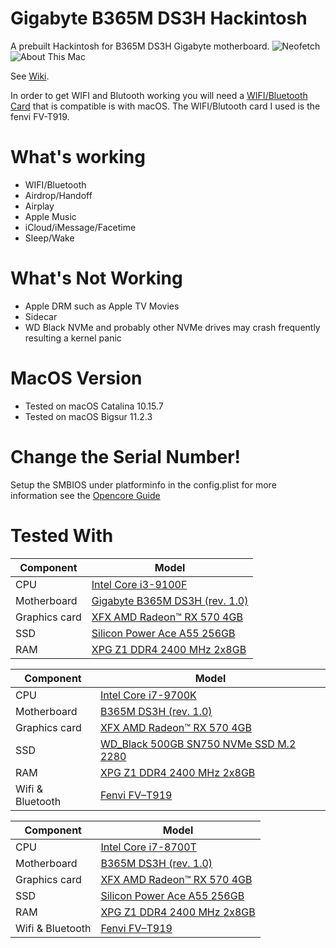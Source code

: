 # Gigabyte B365M DS3H Hackintosh
 A prebuilt Hackintosh for B365M DS3H Gigabyte motherboard.
 ![Neofetch](https://raw.githubusercontent.com/Goldstriker208/Gigabyte-B365M-DS3H-Hackintosh/main/Screenshots/Neofetch.png)
 ![About This Mac](https://raw.githubusercontent.com/Goldstriker208/Gigabyte-B365M-DS3H-Hackintosh/main/Screenshots/About%20This%20Mac.png)  
 
 See [Wiki](https://github.com/Goldstriker208/Gigabyte-B365M-DS3H-Hackintosh/wiki).
 
In order to get WIFI and Blutooth working you will need a [WIFI/Bluetooth Card](https://www.newegg.com/fenvi-fv-t919-pci-express/p/0XM-00JK-00033) that  is compatible is with macOS. The WIFI/Blutooth card I used is the fenvi FV-T919.
  

# What's working
- WIFI/Bluetooth
- Airdrop/Handoff
- Airplay
- Apple Music
- iCloud/iMessage/Facetime
- Sleep/Wake

# What's Not Working
- Apple DRM such as Apple TV Movies
- Sidecar
- WD Black NVMe and probably other NVMe drives may crash frequently resulting a kernel panic

# MacOS Version
- Tested on macOS Catalina 10.15.7
- Tested on macOS Bigsur 11.2.3 

# Change the Serial Number!
Setup the SMBIOS under platforminfo in the config.plist
for more information see the [Opencore Guide](https://dortania.github.io/OpenCore-Install-Guide/config.plist/coffee-lake.html#platforminfo)


# Tested With  
| Component | Model |
| ------ | ------ |
| CPU | [Intel Core i3-9100F](https://ark.intel.com/content/www/us/en/ark/products/190886/intel-core-i3-9100f-processor-6m-cache-up-to-4-20-ghz.html) |
| Motherboard | [Gigabyte B365M DS3H (rev. 1.0)](https://www.gigabyte.com/Motherboard/B365M-DS3H-rev-10) |
| Graphics card | [XFX AMD Radeon™ RX 570 4GB](https://www.xfxforce.com/gpus/amd-radeon-tm-rx-570-rs-4gb-xxx-edition-5) |
| SSD | [Silicon Power Ace A55 256GB](https://www.silicon-power.com/web/product-Ace_A55) |keywords=256gb+ssd&qid=1621135045&sr=8-3) |
| RAM | [XPG Z1 DDR4 2400 MHz 2x8GB](https://www.amazon.com/XPG-19200-Memory-Modules-AX4U240038G16-DRZ/dp/B06XYSSS5C) |


| Component | Model |
| ------ | ------ |
| CPU | [Intel Core i7-9700K](https://ark.intel.com/content/www/us/en/ark/products/186604/intel-core-i7-9700k-processor-12m-cache-up-to-4-90-ghz.html) |
| Motherboard | [B365M DS3H (rev. 1.0)](https://www.gigabyte.com/Motherboard/B365M-DS3H-rev-10) |
| Graphics card | [XFX AMD Radeon™ RX 570 4GB](https://www.xfxforce.com/gpus/amd-radeon-tm-rx-570-rs-4gb-xxx-edition-5) |
| SSD | [WD_Black 500GB SN750 NVMe SSD M.2 2280](https://www.westerndigital.com/products/internal-drives/wd-black-sn750-nvme-ssd#WDS500G3X0C) |
| RAM | [XPG Z1 DDR4 2400 MHz 2x8GB](https://www.amazon.com/XPG-19200-Memory-Modules-AX4U240038G16-DRZ/dp/B06XYSSS5C) |
| Wifi & Bluetooth | [Fenvi FV–T919](https://www.newegg.com/fenvi-fv-t919-pci-express/p/0XM-00JK-00033) |


| Component | Model |
| ------ | ------ |
| CPU | [Intel Core i7-8700T](https://ark.intel.com/content/www/us/en/ark/products/129948/intel-core-i78700t-processor-12m-cache-up-to-4-00-ghz.html) |
| Motherboard | [B365M DS3H (rev. 1.0)](https://www.gigabyte.com/Motherboard/B365M-DS3H-rev-10) |
| Graphics card | [XFX AMD Radeon™ RX 570 4GB](https://www.xfxforce.com/gpus/amd-radeon-tm-rx-570-rs-4gb-xxx-edition-5) |
| SSD | [Silicon Power Ace A55 256GB](https://www.silicon-power.com/web/product-Ace_A55) |
| RAM | [XPG Z1 DDR4 2400 MHz 2x8GB](https://www.amazon.com/XPG-19200-Memory-Modules-AX4U240038G16-DRZ/dp/B06XYSSS5C) |
| Wifi & Bluetooth | [Fenvi FV–T919](https://www.newegg.com/fenvi-fv-t919-pci-express/p/0XM-00JK-00033) |



